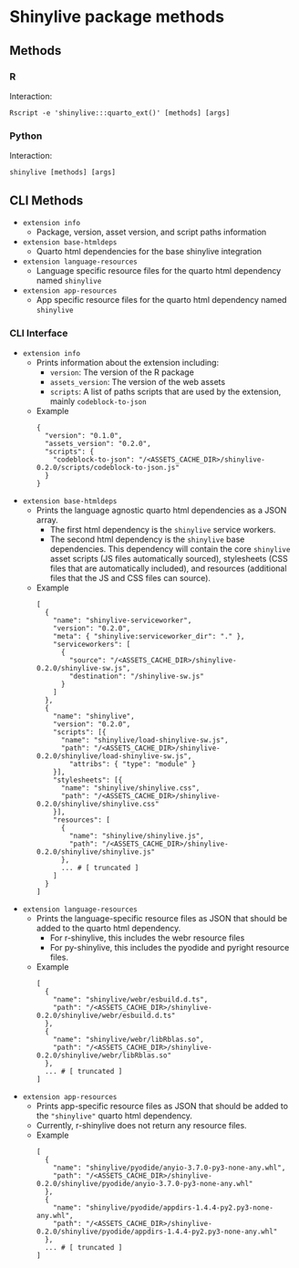# Shinylive package methods

## Methods

### R

Interaction:

```
Rscript -e 'shinylive:::quarto_ext()' [methods] [args]
```

### Python

Interaction:

```
shinylive [methods] [args]
```

## CLI Methods

* `extension info`
  * Package, version, asset version, and script paths information
* `extension base-htmldeps`
  * Quarto html dependencies for the base shinylive integration
* `extension language-resources`
  * Language specific resource files for the quarto html dependency named `shinylive`
* `extension app-resources`
  * App specific resource files for the quarto html dependency named `shinylive`

### CLI Interface
* `extension info`
  * Prints information about the extension including:
    * `version`: The version of the R package
    * `assets_version`: The version of the web assets
    * `scripts`: A list of paths scripts that are used by the extension,
     mainly `codeblock-to-json`
  * Example
    ```
    {
      "version": "0.1.0",
      "assets_version": "0.2.0",
      "scripts": {
        "codeblock-to-json": "/<ASSETS_CACHE_DIR>/shinylive-0.2.0/scripts/codeblock-to-json.js"
      }
    }
    ```
* `extension base-htmldeps`
  * Prints the language agnostic quarto html dependencies as a JSON array.
    * The first html dependency is the `shinylive` service workers.
    * The second html dependency is the `shinylive` base dependencies. This
      dependency will contain the core `shinylive` asset scripts (JS files
      automatically sourced), stylesheets (CSS files that are automatically
      included), and resources (additional files that the JS and CSS files can
      source).
  * Example
    ```
    [
      {
        "name": "shinylive-serviceworker",
        "version": "0.2.0",
        "meta": { "shinylive:serviceworker_dir": "." },
        "serviceworkers": [
          {
            "source": "/<ASSETS_CACHE_DIR>/shinylive-0.2.0/shinylive-sw.js",
            "destination": "/shinylive-sw.js"
          }
        ]
      },
      {
        "name": "shinylive",
        "version": "0.2.0",
        "scripts": [{
          "name": "shinylive/load-shinylive-sw.js",
          "path": "/<ASSETS_CACHE_DIR>/shinylive-0.2.0/shinylive/load-shinylive-sw.js",
            "attribs": { "type": "module" }
        }],
        "stylesheets": [{
          "name": "shinylive/shinylive.css",
          "path": "/<ASSETS_CACHE_DIR>/shinylive-0.2.0/shinylive/shinylive.css"
        }],
        "resources": [
          {
            "name": "shinylive/shinylive.js",
            "path": "/<ASSETS_CACHE_DIR>/shinylive-0.2.0/shinylive/shinylive.js"
          },
          ... # [ truncated ]
        ]
      }
    ]
    ```
* `extension language-resources`
  * Prints the language-specific resource files as JSON that should be added to the quarto html dependency.
    * For r-shinylive, this includes the webr resource files
    * For py-shinylive, this includes the pyodide and pyright resource files.
  * Example
    ```
    [
      {
        "name": "shinylive/webr/esbuild.d.ts",
        "path": "/<ASSETS_CACHE_DIR>/shinylive-0.2.0/shinylive/webr/esbuild.d.ts"
      },
      {
        "name": "shinylive/webr/libRblas.so",
        "path": "/<ASSETS_CACHE_DIR>/shinylive-0.2.0/shinylive/webr/libRblas.so"
      },
      ... # [ truncated ]
    ]
* `extension app-resources`
  * Prints app-specific resource files as JSON that should be added to the `"shinylive"` quarto html dependency.
  * Currently, r-shinylive does not return any resource files.
  * Example
    ```
    [
      {
        "name": "shinylive/pyodide/anyio-3.7.0-py3-none-any.whl",
        "path": "/<ASSETS_CACHE_DIR>/shinylive-0.2.0/shinylive/pyodide/anyio-3.7.0-py3-none-any.whl"
      },
      {
        "name": "shinylive/pyodide/appdirs-1.4.4-py2.py3-none-any.whl",
        "path": "/<ASSETS_CACHE_DIR>/shinylive-0.2.0/shinylive/pyodide/appdirs-1.4.4-py2.py3-none-any.whl"
      },
      ... # [ truncated ]
    ]
    ```
